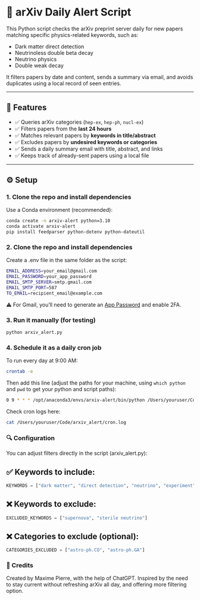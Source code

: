 # 🧪 arXiv Daily Alert Script

This Python script checks the arXiv preprint server daily for new papers matching specific physics-related keywords, such as:

- Dark matter direct detection
- Neutrinoless double beta decay
- Neutrino physics
- Double weak decay

It filters papers by date and content, sends a summary via email, and avoids duplicates using a local record of seen entries.

---

## 🚀 Features

- ✅ Queries arXiv categories (`hep-ex`, `hep-ph`, `nucl-ex`)
- ✅ Filters papers from the **last 24 hours**
- ✅ Matches relevant papers by **keywords in title/abstract**
- ✅ Excludes papers by **undesired keywords or categories**
- ✅ Sends a daily summary email with title, abstract, and links
- ✅ Keeps track of already-sent papers using a local file

---

## ⚙️ Setup

### 1. Clone the repo and install dependencies

Use a Conda environment (recommended):

```bash
conda create -n arxiv-alert python=3.10
conda activate arxiv-alert
pip install feedparser python-dotenv python-dateutil
```

### 2. Clone the repo and install dependencies

Create a .env file in the same folder as the script:

```bash
EMAIL_ADDRESS=your_email@gmail.com
EMAIL_PASSWORD=your_app_password
EMAIL_SMTP_SERVER=smtp.gmail.com
EMAIL_SMTP_PORT=587
TO_EMAIL=recipient_email@example.com
```
⚠️ For Gmail, you’ll need to generate an [App Password](https://support.google.com/mail/answer/185833?hl=en) and enable 2FA.

### 3. Run it manually (for testing)

```bash
python arxiv_alert.py
```
### 4. Schedule it as a daily cron job


To run every day at 9:00 AM:

```bash
crontab -e
```
Then add this line (adjust the paths for your machine, using `which python` and `pwd` to get your python and script paths):

```bash
0 9 * * * /opt/anaconda3/envs/arxiv-alert/bin/python /Users/youruser/Code/arxiv_alert/arxiv_alert.py >> /Users/youruser/Code/arxiv_alert/cron.log 2>&1
```

Check cron logs here:

```bash
cat /Users/youruser/Code/arxiv_alert/cron.log
```

### 🔍 Configuration

You can adjust filters directly in the script (arxiv_alert.py):

## ✅ Keywords to include:
```python
KEYWORDS = ["dark matter", "direct detection", "neutrino", "experiment"]
```
## ❌ Keywords to exclude:
```python
EXCLUDED_KEYWORDS = ["supernova", "sterile neutrino"]
```
## ❌ Categories to exclude (optional):
```python
CATEGORIES_EXCLUDED = ["astro-ph.CO", "astro-ph.GA"]
```

### 🧠 Credits
Created by Maxime Pierre, with the help of ChatGPT. Inspired by the need to stay current without refreshing arXiv all day, and offering more filtering option.
